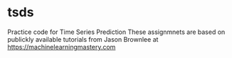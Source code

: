 # tsds
Practice code for Time Series Prediction
These assignmnets are based on publickly available tutorials from Jason Brownlee at https://machinelearningmastery.com

